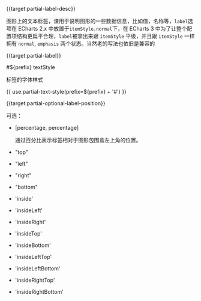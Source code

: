 {{target:partial-label-desc}}

图形上的文本标签，课用于说明图形的一些数据信息，比如值，名称等，`label`选项在 ECharts 2.x 中放置于`itemStyle.normal`下，在 ECharts 3 中为了让整个配置项结构更扁平合理，`label`被拿出来跟 `itemStyle` 平级，并且跟 `itemStyle` 一样拥有 `normal`, `emphasis` 两个状态。当然老的写法也依旧是兼容的


{{target:partial-label}}

#${prefix} textStyle

标签的字体样式

{{ use:partial-text-style(prefix=${prefix} + '#') }}

{{target:partial-optional-label-position}}

可选：
+ [percentage, percentage]

    通过百分比表示标签相对于图形包围盒左上角的位置。

+ "top"
+ "left"
+ "right"
+ "bottom"
+ 'inside'
+ 'insideLeft'
+ 'insideRight'
+ 'insideTop'
+ 'insideBottom'
+ 'insideLeftTop'
+ 'insideLeftBottom'
+ 'insideRightTop'
+ 'insideRightBottom'